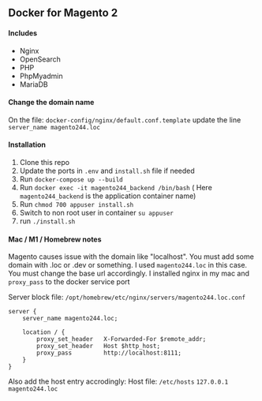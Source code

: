 ## Docker for Magento 2

#### Includes
* Nginx
* OpenSearch
* PHP
* PhpMyadmin
* MariaDB

#### Change the domain name
On the file: `docker-config/nginx/default.conf.template` update the line `server_name magento244.loc`

#### Installation
1. Clone this repo
2. Update the ports in `.env` and `install.sh` file if needed
2. Run `docker-compose up --build`
4. Run `docker exec -it magento244_backend /bin/bash` ( Here `magento244_backend` is the application container name)
3. Run `chmod 700 appuser install.sh`
5. Switch to non root user in container `su appuser`
4. run `./install.sh`

#### Mac / M1 / Homebrew notes
Magento causes issue with the domain like "localhost". You must add some domain with .loc or .dev or something.
I used `magento244.loc` in this case.
You must change the base url accordingly.
I installed nginx in my mac and `proxy_pass` to the docker service port

Server block file: `/opt/homebrew/etc/nginx/servers/magento244.loc.conf`
```
server {
    server_name magento244.loc;

    location / {
        proxy_set_header   X-Forwarded-For $remote_addr;
        proxy_set_header   Host $http_host;
        proxy_pass         http://localhost:8111;
    }
}
```

Also add the host entry accrodingly:
Host file: `/etc/hosts`
`127.0.0.1       magento244.loc`